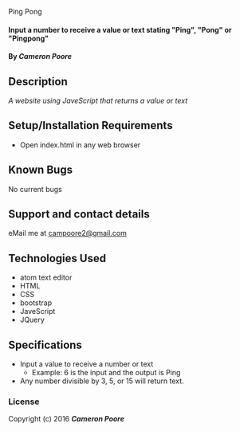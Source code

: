Ping Pong

#### Input a number to receive a value or text stating "Ping", "Pong" or "Pingpong" 

#### By _Cameron Poore_

## Description

_A website using JaveScript that returns a value or text_

## Setup/Installation Requirements

* Open index.html in any web browser


## Known Bugs

No current bugs

## Support and contact details

eMail me at campoore2@gmail.com

## Technologies Used

* atom text editor
* HTML
* CSS
* bootstrap
* JaveScript
* JQuery

## Specifications

* Input a value to receive a number or text
  * Example: 6 is the input and the output is Ping
* Any number divisible by 3, 5, or 15 will return text.

### License



Copyright (c) 2016 **_Cameron Poore_**
